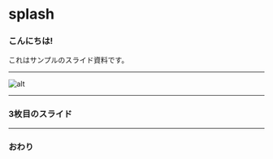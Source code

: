 # splash

### こんにちは!

これはサンプルのスライド資料です。

---

![alt](assets/045483.png)


---

### 3枚目のスライド

---

### おわり
